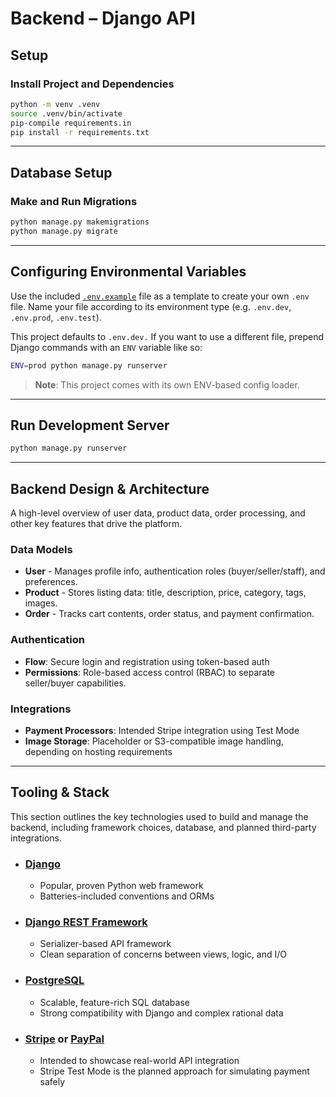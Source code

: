 # Backend – Django API

## Setup

### Install Project and Dependencies

```bash
python -m venv .venv
source .venv/bin/activate
pip-compile requirements.in
pip install -r requirements.txt
```

---

## Database Setup

### Make and Run Migrations

```bash
python manage.py makemigrations
python manage.py migrate
```

---

## Configuring Environmental Variables

Use the included [`.env.example`](./.env.example) file as a template to create your own `.env` file. Name your file according to its environment type (e.g. `.env.dev`, `.env.prod`, `.env.test`).

This project defaults to `.env.dev.` If you want to use a different file, prepend Django commands with an `ENV` variable like so:

```bash
ENV=prod python manage.py runserver
```

> **Note**: This project comes with its own ENV-based config loader.

---

## Run Development Server

```bash
python manage.py runserver
```

---

## Backend Design & Architecture

A high-level overview of user data, product data, order processing, and other key features that drive the platform.

### Data Models

- **User** - Manages profile info, authentication roles (buyer/seller/staff), and preferences.
- **Product** - Stores listing data: title, description, price, category, tags, images.
- **Order** - Tracks cart contents, order status, and payment confirmation.

<!-- 
TODO
  ### API Structure
TODO
  - **Endpoints**: Main API routes supporting user actions, product queries, and checkout processing.
  // - `/[:user]/`: Manage client profile, preferences, history, vendor status, etc. // this is the frontend route 🤦🏻‍♂️
  ? - `/users/`: Profile, preferences, vendor info, etc. 
  ? - `/products`: Read-only for users, full CRUD for vendors
  ? - `/cart/`: Add/remove/edit cart contents
  ? - `/checkout`: Mock payment flow
-->

### Authentication

- **Flow**: Secure login and registration using token-based auth
- **Permissions**: Role-based access control (RBAC) to separate seller/buyer capabilities.

### Integrations

- **Payment Processors**: Intended Stripe integration using Test Mode
- **Image Storage**: Placeholder or S3-compatible image handling, depending on hosting requirements

---

## Tooling & Stack

This section outlines the key technologies used to build and manage the backend, including framework choices, database, and planned third-party integrations.

- ### [Django](https://djangoproject.com/)

  - Popular, proven Python web framework
  - Batteries-included conventions and ORMs

- ### [Django REST Framework](https://www.django-rest-framework.org/)

  - Serializer-based API framework
  - Clean separation of concerns between views, logic, and I/O

- ### [PostgreSQL](https://postgresql.org/)

  - Scalable, feature-rich SQL database
  - Strong compatibility with Django and complex rational data

- ### [**Stripe**](https://stripe.com/) or [**PayPal**](https://paypal.com/)

  - Intended to showcase real-world API integration
  - Stripe Test Mode is the planned approach for simulating payment safely
